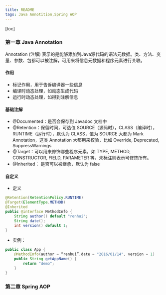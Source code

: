 ```yaml
---
title: README
tags: Java Annotition,Spring AOP
---
```


[toc]

### 第一章 Java Annotation
Annotation (注解) 表示的是能够添加到Java源代码的语法元数据。类、方法、变量、参数、包都可以被注解，可用来将信息元数据和程序元素进行关联。

#### 作用
   - 标记作用，用于告诉编译器一些信息
   - 编译时动态处理，如动态生成代码
   - 运行时动态处理，如得到注解信息

#### 基础注解
   - @Documented：是否会保存到 Javadoc 文档中
   - @Retention：保留时间，可选值 SOURCE（源码时），CLASS（编译时），RUNTIME（运行时），默认为 CLASS，值为 SOURCE 大都为 Mark Annotation，这类 Annotation 大都用来校验，比如 Override, Deprecated, SuppressWarnings
   - @Target：可以用来修饰哪些程序元素，如 TYPE, METHOD, CONSTRUCTOR, FIELD, PARAMETER 等，未标注则表示可修饰所有。
   - @Inherited： 是否可以被继承，默认为 false

#### 自定义
+ 定义
``` java
@Retention(RetentionPolicy.RUNTIME)
@Target(ElementType.METHOD)
@Inherited
public @interface MethodInfo {
    String author() default "renhui";
    String date();
    int version() default 1;
}
```
+ 实例：

``` java
public class App {
    @MethodInfo(author = “renhui”,date = "2016/01/14", version = 1)
    public String getAppName() {
        return "demo";
    }
}
```


### 第二章 Spring AOP